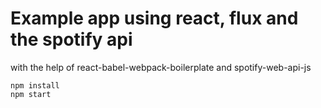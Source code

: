 # Example app using react, flux and the spotify api

with the help of react-babel-webpack-boilerplate and spotify-web-api-js
```
npm install
npm start
```
